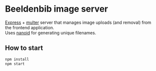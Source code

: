 # Beeldenbib image server

[Express](https://github.com/expressjs/express) + [multer](https://github.com/expressjs/multer) server that manages image uploads (and removal) from the frontend application.\
Uses [nanoid](https://github.com/ai/nanoid) for generating unique filenames.

## How to start
```bash
npm install
npm start
```
